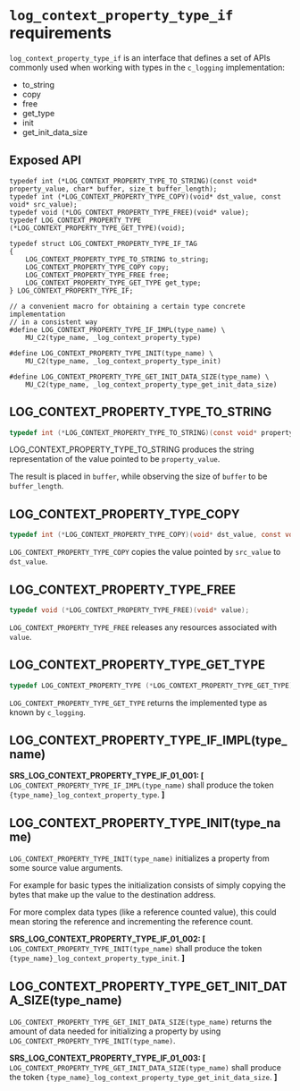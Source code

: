 # `log_context_property_type_if` requirements

`log_context_property_type_if` is an interface that defines a set of APIs commonly used when working with types in the `c_logging` implementation:

- to_string
- copy
- free
- get_type
- init
- get_init_data_size

## Exposed API

```
typedef int (*LOG_CONTEXT_PROPERTY_TYPE_TO_STRING)(const void* property_value, char* buffer, size_t buffer_length);
typedef int (*LOG_CONTEXT_PROPERTY_TYPE_COPY)(void* dst_value, const void* src_value);
typedef void (*LOG_CONTEXT_PROPERTY_TYPE_FREE)(void* value);
typedef LOG_CONTEXT_PROPERTY_TYPE (*LOG_CONTEXT_PROPERTY_TYPE_GET_TYPE)(void);

typedef struct LOG_CONTEXT_PROPERTY_TYPE_IF_TAG
{
    LOG_CONTEXT_PROPERTY_TYPE_TO_STRING to_string;
    LOG_CONTEXT_PROPERTY_TYPE_COPY copy;
    LOG_CONTEXT_PROPERTY_TYPE_FREE free;
    LOG_CONTEXT_PROPERTY_TYPE_GET_TYPE get_type;
} LOG_CONTEXT_PROPERTY_TYPE_IF;

// a convenient macro for obtaining a certain type concrete implementation
// in a consistent way
#define LOG_CONTEXT_PROPERTY_TYPE_IF_IMPL(type_name) \
    MU_C2(type_name, _log_context_property_type)

#define LOG_CONTEXT_PROPERTY_TYPE_INIT(type_name) \
    MU_C2(type_name, _log_context_property_type_init)

#define LOG_CONTEXT_PROPERTY_TYPE_GET_INIT_DATA_SIZE(type_name) \
    MU_C2(type_name, _log_context_property_type_get_init_data_size)
```

## LOG_CONTEXT_PROPERTY_TYPE_TO_STRING

```c
typedef int (*LOG_CONTEXT_PROPERTY_TYPE_TO_STRING)(const void* property_value, char* buffer, size_t buffer_length);
```

LOG_CONTEXT_PROPERTY_TYPE_TO_STRING produces the string representation of the value pointed to be `property_value`.

The result is placed in `buffer`, while observing the size of `buffer` to be `buffer_length`.

## LOG_CONTEXT_PROPERTY_TYPE_COPY

```c
typedef int (*LOG_CONTEXT_PROPERTY_TYPE_COPY)(void* dst_value, const void* src_value);
```

`LOG_CONTEXT_PROPERTY_TYPE_COPY` copies the value pointed by `src_value` to `dst_value`.

## LOG_CONTEXT_PROPERTY_TYPE_FREE

```c
typedef void (*LOG_CONTEXT_PROPERTY_TYPE_FREE)(void* value);
```

`LOG_CONTEXT_PROPERTY_TYPE_FREE` releases any resources associated with `value`.

## LOG_CONTEXT_PROPERTY_TYPE_GET_TYPE

```c
typedef LOG_CONTEXT_PROPERTY_TYPE (*LOG_CONTEXT_PROPERTY_TYPE_GET_TYPE)(void);
```

`LOG_CONTEXT_PROPERTY_TYPE_GET_TYPE` returns the implemented type as known by `c_logging`.

## LOG_CONTEXT_PROPERTY_TYPE_IF_IMPL(type_name)

**SRS_LOG_CONTEXT_PROPERTY_TYPE_IF_01_001: [** `LOG_CONTEXT_PROPERTY_TYPE_IF_IMPL(type_name)` shall produce the token `{type_name}_log_context_property_type`. **]**

## LOG_CONTEXT_PROPERTY_TYPE_INIT(type_name)

`LOG_CONTEXT_PROPERTY_TYPE_INIT(type_name)` initializes a property from some source value arguments.

For example for basic types the initialization consists of simply copying the bytes that make up the value to the destination address.

For more complex data types (like a reference counted value), this could mean storing the reference and incrementing the reference count.

**SRS_LOG_CONTEXT_PROPERTY_TYPE_IF_01_002: [** `LOG_CONTEXT_PROPERTY_TYPE_INIT(type_name)` shall produce the token `{type_name}_log_context_property_type_init`. **]**

## LOG_CONTEXT_PROPERTY_TYPE_GET_INIT_DATA_SIZE(type_name)

`LOG_CONTEXT_PROPERTY_TYPE_GET_INIT_DATA_SIZE(type_name)` returns the amount of data needed for initializing a property by using `LOG_CONTEXT_PROPERTY_TYPE_INIT(type_name)`.

**SRS_LOG_CONTEXT_PROPERTY_TYPE_IF_01_003: [** `LOG_CONTEXT_PROPERTY_TYPE_GET_INIT_DATA_SIZE(type_name)` shall produce the token `{type_name}_log_context_property_type_get_init_data_size`. **]**
